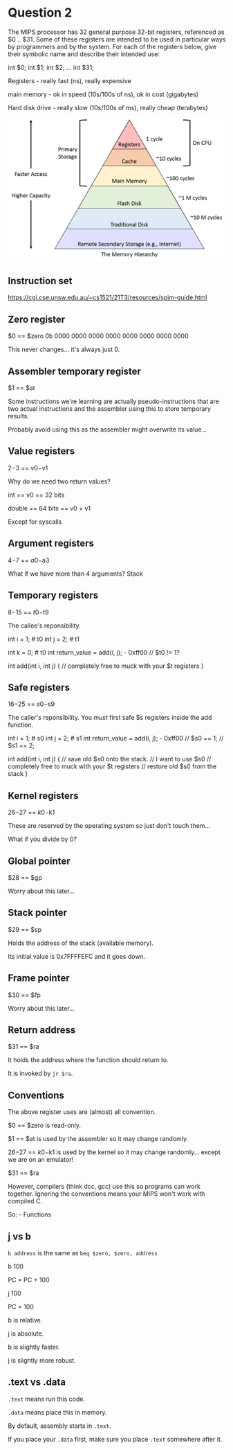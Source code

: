 # Question 2

The MIPS processor has 32 general purpose 32-bit registers, referenced as $0 .. $31. Some of these registers are intended to be used in particular ways by programmers and by the system. For each of the registers below, give their symbolic name and describe their intended use: 

int $0;
int $1;
int $2;
...
int $31;

Registers - really fast (ns), really expensive

main memory - ok in speed (10s/100s of ns), ok in cost (gigabytes)

Hard disk drive - really slow (10s/100s of ms), really cheap (terabytes)

![memory_hierarchy](memory_hierarchy.png)


## Instruction set

https://cgi.cse.unsw.edu.au/~cs1521/21T3/resources/spim-guide.html


## Zero register
$0 == $zero
0b 0000 0000 0000 0000 0000 0000 0000 0000

This never changes... it's always just 0.


## Assembler temporary register
$1 == $at

Some instructions we're learning are actually pseudo-instructions that are two actual instructions and the assembler using this to store temporary results.

Probably avoid using this as the assembler might overwrite its value...


## Value registers
$2-$3 == $v0-$v1

Why do we need two return values?

int == v0 == 32 bits

double == 64 bits == v0 + v1

Except for syscalls


## Argument registers

$4-$7 == $a0-$a3

What if we have more than 4 arguments?
Stack


## Temporary registers
$8-$15 == $t0-$t9

The callee's reponsibility.


int i = 1; # t0
int j = 2; # t1

int k = 0; # t0
int return_value = add(i, j); - 0xff00
// $t0 != 1?

int add(int i, int j) {
    // completely free to muck with your $t registers
}


## Safe registers

$16-$25 == $s0-$s9

The caller's reponsibility. You *must* first safe $s registers inside the add function.

int i = 1; # s0
int j = 2; # s1
int return_value = add(i, j); - 0xff00
// $s0 == 1;
// $s1 == 2;

int add(int i, int j) {
    // save old $s0 onto the stack.
    // I want to use $s0
    // completely free to muck with your $t registers
    // restore old $s0 from the stack
}


## Kernel registers
$26-$27 == $k0-$k1

These are reserved by the operating system so just don't touch them...

What if you divide by 0?


## Global pointer
$28 == $gp

Worry about this later...


## Stack pointer
$29 == $sp

Holds the address of the stack (available memory).

Its initial value is 0x7FFFFEFC and it goes down.


## Frame pointer
$30 == $fp

Worry about this later...


## Return address
$31 == $ra

It holds the address where the function should return to.

It is invoked by `jr $ra`.

## Conventions

The above register uses are (almost) all convention.

$0 == $zero is read-only.

$1 == $at is used by the assembler so it may change randomly.

$26-$27 == $k0-$k1 is used by the kernel so it may change randomly... except we are on an emulator!

$31 == $ra

However, compilers (think dcc, gcc) use this so programs can work together. Ignoring the conventions means your MIPS won't work with compiled C.

So:
    - Functions


## j vs b

`b address` is the same as `beq $zero, $zero, address`

b 100

PC = PC + 100

j 100

PC = 100

b is relative.

j is absolute.

b is slightly faster.

j is slightly more robust.

## .text vs .data

`.text` means run this code.

`.data` means place this in memory.

By default, assembly starts in `.text`.

If you place your `.data` first, make sure you place `.text` somewhere after it.
